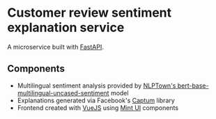 # Customer review sentiment explanation service

A microservice built with [FastAPI](https://fastapi.tiangolo.com/).

## Components

- Multilingual sentiment analysis provided by [NLPTown's bert-base-multilingual-uncased-sentiment]([https://huggingface.co/nlptown/bert-base-multilingual-uncased-sentiment) model
- Explanations generated via Facebook's [Captum](https://captum.ai/) library
- Frontend created with [VueJS](https://vuejs.org/) using [Mint UI](https://mint-ui.github.io/) components
